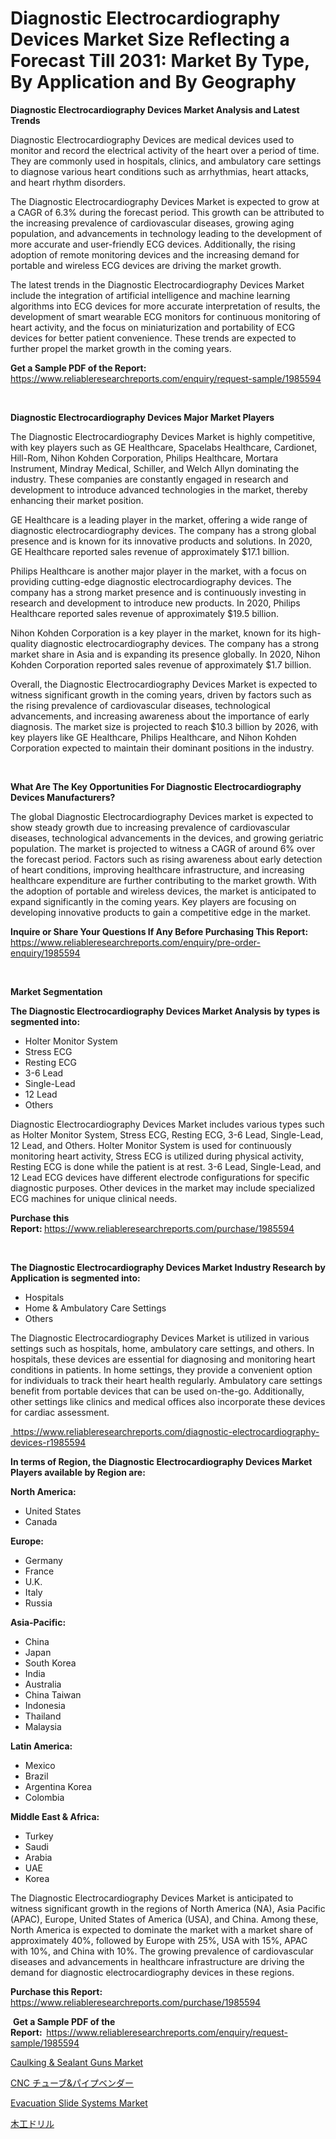 <p><h1>Diagnostic Electrocardiography Devices Market Size Reflecting a Forecast Till 2031: Market By Type, By Application and By Geography</h1></p><p><strong>Diagnostic Electrocardiography Devices Market Analysis and Latest Trends</strong></p>
<p><p>Diagnostic Electrocardiography Devices are medical devices used to monitor and record the electrical activity of the heart over a period of time. They are commonly used in hospitals, clinics, and ambulatory care settings to diagnose various heart conditions such as arrhythmias, heart attacks, and heart rhythm disorders.</p><p>The Diagnostic Electrocardiography Devices Market is expected to grow at a CAGR of 6.3% during the forecast period. This growth can be attributed to the increasing prevalence of cardiovascular diseases, growing aging population, and advancements in technology leading to the development of more accurate and user-friendly ECG devices. Additionally, the rising adoption of remote monitoring devices and the increasing demand for portable and wireless ECG devices are driving the market growth.</p><p>The latest trends in the Diagnostic Electrocardiography Devices Market include the integration of artificial intelligence and machine learning algorithms into ECG devices for more accurate interpretation of results, the development of smart wearable ECG monitors for continuous monitoring of heart activity, and the focus on miniaturization and portability of ECG devices for better patient convenience. These trends are expected to further propel the market growth in the coming years.</p></p>
<p><strong>Get a Sample PDF of the Report:&nbsp;</strong> <a href="https://www.reliableresearchreports.com/enquiry/request-sample/1985594">https://www.reliableresearchreports.com/enquiry/request-sample/1985594</a></p>
<p>&nbsp;</p>
<p><strong>Diagnostic Electrocardiography Devices Major Market Players</strong></p>
<p><p>The Diagnostic Electrocardiography Devices Market is highly competitive, with key players such as GE Healthcare, Spacelabs Healthcare, Cardionet, Hill-Rom, Nihon Kohden Corporation, Philips Healthcare, Mortara Instrument, Mindray Medical, Schiller, and Welch Allyn dominating the industry. These companies are constantly engaged in research and development to introduce advanced technologies in the market, thereby enhancing their market position.</p><p>GE Healthcare is a leading player in the market, offering a wide range of diagnostic electrocardiography devices. The company has a strong global presence and is known for its innovative products and solutions. In 2020, GE Healthcare reported sales revenue of approximately $17.1 billion.</p><p>Philips Healthcare is another major player in the market, with a focus on providing cutting-edge diagnostic electrocardiography devices. The company has a strong market presence and is continuously investing in research and development to introduce new products. In 2020, Philips Healthcare reported sales revenue of approximately $19.5 billion.</p><p>Nihon Kohden Corporation is a key player in the market, known for its high-quality diagnostic electrocardiography devices. The company has a strong market share in Asia and is expanding its presence globally. In 2020, Nihon Kohden Corporation reported sales revenue of approximately $1.7 billion.</p><p>Overall, the Diagnostic Electrocardiography Devices Market is expected to witness significant growth in the coming years, driven by factors such as the rising prevalence of cardiovascular diseases, technological advancements, and increasing awareness about the importance of early diagnosis. The market size is projected to reach $10.3 billion by 2026, with key players like GE Healthcare, Philips Healthcare, and Nihon Kohden Corporation expected to maintain their dominant positions in the industry.</p></p>
<p>&nbsp;</p>
<p><strong>What Are The Key Opportunities For Diagnostic Electrocardiography Devices Manufacturers?</strong></p>
<p><p>The global Diagnostic Electrocardiography Devices market is expected to show steady growth due to increasing prevalence of cardiovascular diseases, technological advancements in the devices, and growing geriatric population. The market is projected to witness a CAGR of around 6% over the forecast period. Factors such as rising awareness about early detection of heart conditions, improving healthcare infrastructure, and increasing healthcare expenditure are further contributing to the market growth. With the adoption of portable and wireless devices, the market is anticipated to expand significantly in the coming years. Key players are focusing on developing innovative products to gain a competitive edge in the market.</p></p>
<p><strong>Inquire or Share Your Questions If Any Before Purchasing This Report:</strong> <a href="https://www.reliableresearchreports.com/enquiry/pre-order-enquiry/1985594">https://www.reliableresearchreports.com/enquiry/pre-order-enquiry/1985594</a></p>
<p>&nbsp;</p>
<p><strong>Market Segmentation</strong></p>
<p><strong>The Diagnostic Electrocardiography Devices Market Analysis by types is segmented into:</strong></p>
<p><ul><li>Holter Monitor System</li><li>Stress ECG</li><li>Resting ECG</li><li>3-6 Lead</li><li>Single-Lead</li><li>12 Lead</li><li>Others</li></ul></p>
<p><p>Diagnostic Electrocardiography Devices Market includes various types such as Holter Monitor System, Stress ECG, Resting ECG, 3-6 Lead, Single-Lead, 12 Lead, and Others. Holter Monitor System is used for continuously monitoring heart activity, Stress ECG is utilized during physical activity, Resting ECG is done while the patient is at rest. 3-6 Lead, Single-Lead, and 12 Lead ECG devices have different electrode configurations for specific diagnostic purposes. Other devices in the market may include specialized ECG machines for unique clinical needs.</p></p>
<p><strong>Purchase this Report:&nbsp;</strong><a href="https://www.reliableresearchreports.com/purchase/1985594">https://www.reliableresearchreports.com/purchase/1985594</a></p>
<p>&nbsp;</p>
<p><strong>The Diagnostic Electrocardiography Devices Market Industry Research by Application is segmented into:</strong></p>
<p><ul><li>Hospitals</li><li>Home & Ambulatory Care Settings</li><li>Others</li></ul></p>
<p><p>The Diagnostic Electrocardiography Devices Market is utilized in various settings such as hospitals, home, ambulatory care settings, and others. In hospitals, these devices are essential for diagnosing and monitoring heart conditions in patients. In home settings, they provide a convenient option for individuals to track their heart health regularly. Ambulatory care settings benefit from portable devices that can be used on-the-go. Additionally, other settings like clinics and medical offices also incorporate these devices for cardiac assessment.</p></p>
<p><a href="https://www.reliableresearchreports.com/diagnostic-electrocardiography-devices-r1985594">&nbsp;https://www.reliableresearchreports.com/diagnostic-electrocardiography-devices-r1985594</a></p>
<p><strong>In terms of Region, the Diagnostic Electrocardiography Devices Market Players available by Region are:</strong></p>
<p>
    <p> <strong> North America: </strong>
        <ul>
            <li>United States</li>
            <li>Canada</li>
        </ul>
        </p> 
    <p> <strong> Europe: </strong>
        <ul>
            <li>Germany</li>
            <li>France</li>
            <li>U.K.</li>
            <li>Italy</li>
            <li>Russia</li>
        </ul>
        </p> 
    <p> <strong> Asia-Pacific: </strong>
        <ul>
            <li>China</li>
            <li>Japan</li>
            <li>South Korea</li>
            <li>India</li>
            <li>Australia</li>
            <li>China Taiwan</li>
            <li>Indonesia</li>
            <li>Thailand</li>
            <li>Malaysia</li>
        </ul>
        </p> 
    <p> <strong> Latin America: </strong>
        <ul>
            <li>Mexico</li>
            <li>Brazil</li>
            <li>Argentina Korea</li>
            <li>Colombia</li>
        </ul>
        </p> 
    <p> <strong> Middle East & Africa: </strong>
        <ul>
            <li>Turkey</li>
            <li>Saudi</li>
            <li>Arabia</li>
            <li>UAE</li>
            <li>Korea</li>
        </ul>
    </p>
    </p>
<p><p>The Diagnostic Electrocardiography Devices Market is anticipated to witness significant growth in the regions of North America (NA), Asia Pacific (APAC), Europe, United States of America (USA), and China. Among these, North America is expected to dominate the market with a market share of approximately 40%, followed by Europe with 25%, USA with 15%, APAC with 10%, and China with 10%. The growing prevalence of cardiovascular diseases and advancements in healthcare infrastructure are driving the demand for diagnostic electrocardiography devices in these regions.</p></p>
<p><strong>Purchase this Report: </strong><a href="https://www.reliableresearchreports.com/purchase/1985594">https://www.reliableresearchreports.com/purchase/1985594</a></p>
<p>&nbsp;<strong>Get a Sample PDF of the Report:&nbsp;&nbsp;</strong><a href="https://www.reliableresearchreports.com/enquiry/request-sample/1985594">https://www.reliableresearchreports.com/enquiry/request-sample/1985594</a></p>
<p><strong></strong></p>
<p><p><a href="https://github.com/johnbach50/Market-Research-Report-List-4/blob/main/caulking-sealant-guns-market.md">Caulking & Sealant Guns Market</a></p><p><a href="https://github.com/decker5351/Market-Research-Report-List-2/blob/main/8652150170493.md">CNC チューブ&パイプベンダー</a></p><p><a href="https://github.com/pjcfca/Market-Research-Report-List-3/blob/main/evacuation-slide-systems-market.md">Evacuation Slide Systems Market</a></p><p><a href="https://github.com/KaydenJohns1964/Market-Research-Report-List-2/blob/main/7263185170492.md">木工ドリル</a></p></p>
